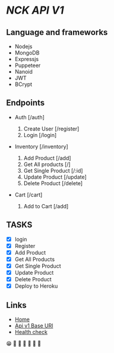 #  ***NCK API V1***
## Language and frameworks
- Nodejs 
- MongoDB
- Expressjs
- Puppeteer
- Nanoid
- JWT
- BCrypt
## Endpoints
- Auth [/auth]
  1. Create User [/register]
  2. Login [/login]
    
- Inventory [/inventory]
  1. Add Product [/add]
  2. Get All products [/]
  3. Get Single Product [/:id]
  4. Update Product [/update]
  5. Delete Product [/delete]
    
- Cart [/cart]
  1. Add to Cart [/add]

## TASKS
- [x] login
- [x] Register
- [x] Add Product
- [x] Get All Products
- [x] Get Single Product
- [x] Update Product
- [x] Delete Product
- [x] Deploy to Heroku

## Links
- [Home](https://nck-test.herokuapp.com)
- [Api v1 Base URl](https://nck-test.herokuapp.com/api/v1)
- [Health check](https://nck-test.herokuapp.com/healthcheck)

:grin:
:rocket: :rocket: :rocket: :rocket: :rocket: :rocket: